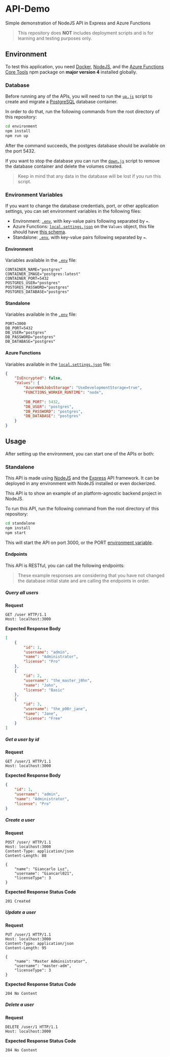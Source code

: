 # API-Demo

Simple demonstration of NodeJS API in Express and Azure Functions

> This repository does **NOT** includes deployment scripts and is for learning and testing purposes only.

## Environment

To test this application, you need [Docker](https://www.docker.com/), [NodeJS](https://nodejs.org/en/), and the [Azure Functions Core Tools](https://www.npmjs.com/package/azure-functions-core-tools) npm package on **major version 4** installed globally.

### Database

Before running any of the APIs, you will need to run the [`up.js`](environment/up.js) script to create and migrate a [PostgreSQL](https://www.postgresql.org/) database container.

In order to do that, run the following commands from the root directory of this repository:

```bash
cd environment
npm install
npm run up
```

After the command succeeds, the postgres database should be available on the port 5432.

If you want to stop the database you can run the [`down.js`](environment/down.js) script to remove the database container and delete the volumes created.

> Keep in mind that any data in the database will be lost if you run this script.

### Environment Variables

If you want to change the database credentials, port, or other application settings, you can set environment variables in the following files:
* Environment: [`.env`](environment/.env), with key-value pairs following separated by `=`.
* Azure Functions: [`local.settings.json`](azure-functions/local.settings.json) on the `Values` object, this file should have [this schema](https://docs.microsoft.com/pt-br/azure/azure-functions/functions-develop-local#local-settings-file).
* Standalone: [`.env`](standalone/.env), with key-value pairs following separated by `=`.

#### Environment

Variables available in the [`.env`](environment/.env) file:

```env
CONTAINER_NAME="postgres"
CONTAINER_IMAGE="postgres:latest"
CONTAINER_PORT=5432
POSTGRES_USER="postgres"
POSTGRES_PASSWORD="postgres"
POSTGRES_DATABASE="postgres"
```

#### Standalone

Variables available in the [`.env`](standalone/.env) file:

```env
PORT=3000
DB_PORT=5432
DB_USER="postgres"
DB_PASSWORD="postgres"
DB_DATABASE="postgres"
```

#### Azure Functions

Variables available in the [`local.settings.json`](azure-functions/local.settings.json) file:

```json
{
    "IsEncrypted": false,
    "Values": {
        "AzureWebJobsStorage": "UseDevelopmentStorage=true",
        "FUNCTIONS_WORKER_RUNTIME": "node",
  
        "DB_PORT": 5432,
        "DB_USER": "postgres",
        "DB_PASSWORD": "postgres",
        "DB_DATABASE": "postgres"
    }
}
```

## Usage

After setting up the environment, you can start one of the APIs or both:

### Standalone

This API is made using [NodeJS](https://nodejs.org/en/) and the [Express](https://expressjs.com/) API framework. It can be deployed in any environment with NodeJS installed or even dockerized.

This API is to show an example of an platform-agnostic backend project in NodeJS.

To run this API, run the following command from the root directory of this repository:

```bash
cd standalone
npm install
npm start
```

This will start the API on port 3000, or the PORT [environment variable](#environment-variables).

#### Endpoints

This API is RESTful, you can call the following endpoints:

> These example responses are considering that you have not changed the database initial state and are calling the endpoints in order.

##### Query all users

**Request**

```http
GET /user HTTP/1.1
Host: localhost:3000
```

**Expected Response Body**

```json
[
    {
        "id": 1,
        "username": "admin",
        "name": "Administrator",
        "license": "Pro"
    },
    {
        "id": 2,
        "username": "the_master_j0hn",
        "name": "John",
        "license": "Basic"
    },
    {
        "id": 3,
        "username": "the_p00r_jane",
        "name": "Jane",
        "license": "Free"
    }
]
```

##### Get a user by id

**Request**

```http
GET /user/1 HTTP/1.1
Host: localhost:3000
```

**Expected Response Body**

```json
{
    "id": 1,
    "username": "admin",
    "name": "Administrator",
    "license": "Pro"
}
```

##### Create a user

**Request**

```http
POST /user/ HTTP/1.1
Host: localhost:3000
Content-Type: application/json
Content-Length: 88

{
    "name": "Giancarlo Luz",
    "username": "Giancarl021",
    "licenseType": 3
}
```

**Expected Response Status Code**

```http
201 Created
```

##### Update a user

**Request**

```http
PUT /user/1 HTTP/1.1
Host: localhost:3000
Content-Type: application/json
Content-Length: 95

{
    "name": "Master Adminsistrator",
    "username": "master-adm",
    "licenseType": 3
}
```

**Expected Response Status Code**

```http
204 No Content
```

##### Delete a user

**Request**

```http
DELETE /user/1 HTTP/1.1
Host: localhost:3000
```

**Expected Response Status Code**

```http
204 No Content
```
